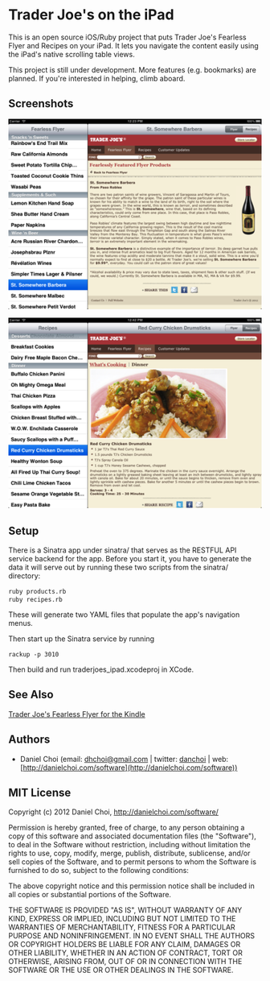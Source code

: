 # Trader Joe's on the iPad

This is an open source iOS/Ruby project that puts Trader Joe's Fearless Flyer and
Recipes on your iPad. It lets you navigate the content easily  using the iPad's
native scrolling table views.

This project is still under development. More features (e.g. bookmarks) are planned. If you're
interested in helping, climb aboard.


## Screenshots

![wine](https://github.com/danchoi/traderjoes-ipad/raw/master/screenshots/wine-sm.png)

![chicken](https://github.com/danchoi/traderjoes-ipad/raw/master/screenshots/chicken-sm.png)

## Setup

There is a Sinatra app under sinatra/ that serves as the RESTFUL API service
backend for the app. Before you start it, you have to generate the data it will
serve out by running these two scripts from the sinatra/ directory:

    ruby products.rb
    ruby recipes.rb

These will generate two YAML files that populate the app's navigation menus. 

Then start up the Sinatra service by running

    rackup -p 3010

Then build and run traderjoes_ipad.xcodeproj in XCode. 


## See Also

[Trader Joe's Fearless Flyer for the Kindle](http://kindlefeeder.com/traderjoes/index.html)

## Authors

* Daniel Choi (email: dhchoi@gmail.com | twitter: [danchoi](http://twitter.com/danchoi) | web: [http://danielchoi.com/software](http://danielchoi.com/software))

## MIT License

Copyright (c) 2012 Daniel Choi, http://danielchoi.com/software/

Permission is hereby granted, free of charge, to any person obtaining
a copy of this software and associated documentation files (the
"Software"), to deal in the Software without restriction, including
without limitation the rights to use, copy, modify, merge, publish,
distribute, sublicense, and/or sell copies of the Software, and to
permit persons to whom the Software is furnished to do so, subject to
the following conditions:

The above copyright notice and this permission notice shall be
included in all copies or substantial portions of the Software.

THE SOFTWARE IS PROVIDED "AS IS", WITHOUT WARRANTY OF ANY KIND,
EXPRESS OR IMPLIED, INCLUDING BUT NOT LIMITED TO THE WARRANTIES OF
MERCHANTABILITY, FITNESS FOR A PARTICULAR PURPOSE AND
NONINFRINGEMENT. IN NO EVENT SHALL THE AUTHORS OR COPYRIGHT HOLDERS BE
LIABLE FOR ANY CLAIM, DAMAGES OR OTHER LIABILITY, WHETHER IN AN ACTION
OF CONTRACT, TORT OR OTHERWISE, ARISING FROM, OUT OF OR IN CONNECTION
WITH THE SOFTWARE OR THE USE OR OTHER DEALINGS IN THE SOFTWARE.

